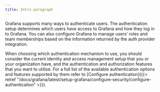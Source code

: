 ```yaml
---
title: Intro paragraph
---
```


Grafana supports many ways to authenticate users. The authentication setup determines which users have access to Grafana and how they log in to Grafana.
You can also configure Grafana to manage users' roles and team memberships based on the information returned by the auth provider integration.

When choosing which authentication mechanism to use, you should consider the current identity and access management setup that you or your organization have, and the authentication and authorization features that you want to utilise.
For a full list of the available authentication options and features supported by them refer to [Configure authentication]({{< relref "/docs/grafana/latest/setup-grafana/configure-security/configure-authentication" >}}).
